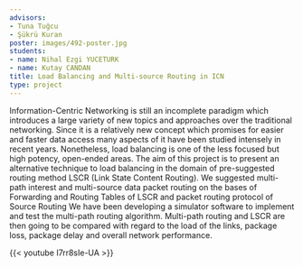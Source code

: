 ```yaml
---
advisors:
- Tuna Tuğcu
- Şükrü Kuran
poster: images/492-poster.jpg
students:
- name: Nihal Ezgi YUCETURK
- name: Kutay CANDAN
title: Load Balancing and Multi-source Routing in ICN
type: project
---
```


Information-Centric Networking is still an incomplete paradigm which introduces a large variety of new topics and approaches over the traditional networking. Since it is a relatively new concept which promises for easier and faster data access many aspects of it have been studied intensely in recent years. Nonetheless, load balancing is one of the less focused but high potency, open-ended areas. The aim of this project is to present an alternative technique to load balancing in the domain of pre-suggested routing method LSCR (Link State Content Routing). We suggested multi-path interest and multi-source data packet routing on the bases of Forwarding and Routing Tables of LSCR and packet routing protocol of Source Routing We have been developing a simulator software to implement and test the multi-path routing algorithm. Multi-path routing and LSCR are then going to be compared with regard to the load of the links, package loss, package delay and overall network performance.


{{< youtube I7rr8sIe-UA >}}